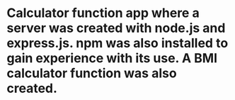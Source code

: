 # Calculator function app where a server was created with node.js and express.js. npm was also installed to gain experience with its use. A BMI calculator function was also created.
